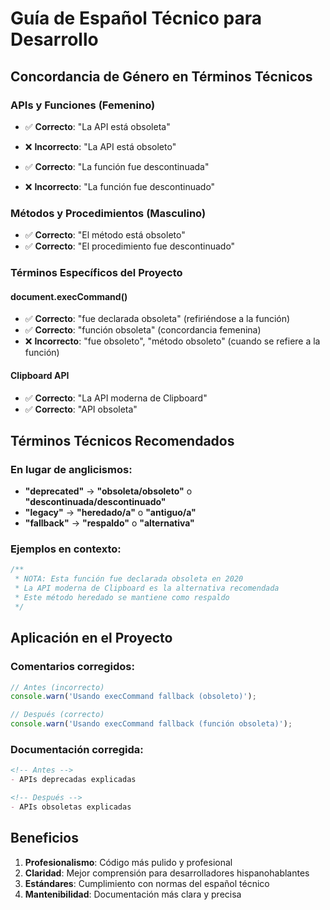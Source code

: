 # Guía de Español Técnico para Desarrollo

## Concordancia de Género en Términos Técnicos

### APIs y Funciones (Femenino)
- ✅ **Correcto**: "La API está obsoleta"
- ❌ **Incorrecto**: "La API está obsoleto"

- ✅ **Correcto**: "La función fue descontinuada"
- ❌ **Incorrecto**: "La función fue descontinuado"

### Métodos y Procedimientos (Masculino)
- ✅ **Correcto**: "El método está obsoleto"
- ✅ **Correcto**: "El procedimiento fue descontinuado"

### Términos Específicos del Proyecto

#### document.execCommand()
- ✅ **Correcto**: "fue declarada obsoleta" (refiriéndose a la función)
- ✅ **Correcto**: "función obsoleta" (concordancia femenina)
- ❌ **Incorrecto**: "fue obsoleto", "método obsoleto" (cuando se refiere a la función)

#### Clipboard API
- ✅ **Correcto**: "La API moderna de Clipboard"
- ✅ **Correcto**: "API obsoleta"

## Términos Técnicos Recomendados

### En lugar de anglicismos:
- **"deprecated"** → **"obsoleta/obsoleto"** o **"descontinuada/descontinuado"**
- **"legacy"** → **"heredado/a"** o **"antiguo/a"**
- **"fallback"** → **"respaldo"** o **"alternativa"**

### Ejemplos en contexto:
```javascript
/**
 * NOTA: Esta función fue declarada obsoleta en 2020
 * La API moderna de Clipboard es la alternativa recomendada
 * Este método heredado se mantiene como respaldo
 */
```

## Aplicación en el Proyecto

### Comentarios corregidos:
```javascript
// Antes (incorrecto)
console.warn('Usando execCommand fallback (obsoleto)');

// Después (correcto)
console.warn('Usando execCommand fallback (función obsoleta)');
```

### Documentación corregida:
```markdown
<!-- Antes -->
- APIs deprecadas explicadas

<!-- Después -->
- APIs obsoletas explicadas
```

## Beneficios

1. **Profesionalismo**: Código más pulido y profesional
2. **Claridad**: Mejor comprensión para desarrolladores hispanohablantes
3. **Estándares**: Cumplimiento con normas del español técnico
4. **Mantenibilidad**: Documentación más clara y precisa
